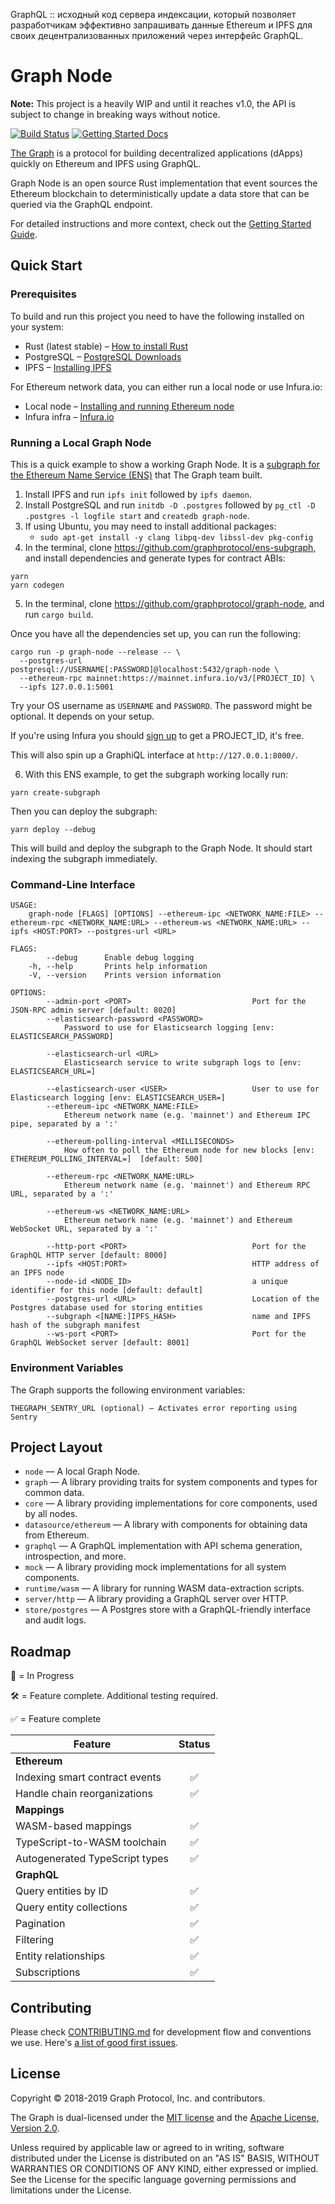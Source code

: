 GraphQL :: исходный код сервера индексации, который позволяет разработчикам эффективно запрашивать данные Ethereum и IPFS для своих децентрализованных приложений через интерфейс GraphQL.

# Graph Node

**Note:** This project is a heavily WIP and until it reaches v1.0, the API is subject to change in breaking ways without notice.

[![Build Status](https://travis-ci.org/graphprotocol/graph-node.svg?branch=master)](https://travis-ci.org/graphprotocol/graph-node)
[![Getting Started Docs](https://img.shields.io/badge/docs-getting--started-brightgreen.svg)](docs/getting-started.md)

[The Graph](https://thegraph.com/) is a protocol for building decentralized applications (dApps) quickly on Ethereum and IPFS using GraphQL.

Graph Node is an open source Rust implementation that event sources the Ethereum blockchain to deterministically update a data store that can be queried via the GraphQL endpoint.

For detailed instructions and more context, check out the [Getting Started Guide](docs/getting-started.md).

## Quick Start

### Prerequisites

To build and run this project you need to have the following installed on your system:

- Rust (latest stable) – [How to install Rust](https://www.rust-lang.org/en-US/install.html)
- PostgreSQL – [PostgreSQL Downloads](https://www.postgresql.org/download/)
- IPFS – [Installing IPFS](https://ipfs.io/docs/install/)

For Ethereum network data, you can either run a local node or use Infura.io:

- Local node – [Installing and running Ethereum node](https://ethereum.gitbooks.io/frontier-guide/content/getting_a_client.html)
- Infura infra – [Infura.io](https://infura.io/)

### Running a Local Graph Node

This is a quick example to show a working Graph Node. It is a [subgraph for the Ethereum Name Service (ENS)](https://github.com/graphprotocol/ens-subgraph) that The Graph team built.

1. Install IPFS and run `ipfs init` followed by `ipfs daemon`.
2. Install PostgreSQL and run `initdb -D .postgres` followed by `pg_ctl -D .postgres -l logfile start` and `createdb graph-node`.
3. If using Ubuntu, you may need to install additional packages:
   - `sudo apt-get install -y clang libpq-dev libssl-dev pkg-config`
4. In the terminal, clone https://github.com/graphprotocol/ens-subgraph, and install dependencies and generate types for contract ABIs:

```
yarn
yarn codegen
```

5. In the terminal, clone https://github.com/graphprotocol/graph-node, and run `cargo build`.

Once you have all the dependencies set up, you can run the following:

```
cargo run -p graph-node --release -- \
  --postgres-url postgresql://USERNAME[:PASSWORD]@localhost:5432/graph-node \
  --ethereum-rpc mainnet:https://mainnet.infura.io/v3/[PROJECT_ID] \
  --ipfs 127.0.0.1:5001
```

Try your OS username as `USERNAME` and `PASSWORD`. The password might be optional. It depends on your setup.

If you're using Infura you should [sign up](https://infura.io/register) to get a PROJECT_ID, it's free.

This will also spin up a GraphiQL interface at `http://127.0.0.1:8000/`.

6.  With this ENS example, to get the subgraph working locally run:

```
yarn create-subgraph
```

Then you can deploy the subgraph:

```
yarn deploy --debug
```

This will build and deploy the subgraph to the Graph Node. It should start indexing the subgraph immediately.

### Command-Line Interface

```
USAGE:
    graph-node [FLAGS] [OPTIONS] --ethereum-ipc <NETWORK_NAME:FILE> --ethereum-rpc <NETWORK_NAME:URL> --ethereum-ws <NETWORK_NAME:URL> --ipfs <HOST:PORT> --postgres-url <URL>

FLAGS:
        --debug      Enable debug logging
    -h, --help       Prints help information
    -V, --version    Prints version information

OPTIONS:
        --admin-port <PORT>                           Port for the JSON-RPC admin server [default: 8020]
        --elasticsearch-password <PASSWORD>
            Password to use for Elasticsearch logging [env: ELASTICSEARCH_PASSWORD]

        --elasticsearch-url <URL>
            Elasticsearch service to write subgraph logs to [env: ELASTICSEARCH_URL=]

        --elasticsearch-user <USER>                   User to use for Elasticsearch logging [env: ELASTICSEARCH_USER=]
        --ethereum-ipc <NETWORK_NAME:FILE>
            Ethereum network name (e.g. 'mainnet') and Ethereum IPC pipe, separated by a ':'

        --ethereum-polling-interval <MILLISECONDS>
            How often to poll the Ethereum node for new blocks [env: ETHEREUM_POLLING_INTERVAL=]  [default: 500]

        --ethereum-rpc <NETWORK_NAME:URL>
            Ethereum network name (e.g. 'mainnet') and Ethereum RPC URL, separated by a ':'

        --ethereum-ws <NETWORK_NAME:URL>
            Ethereum network name (e.g. 'mainnet') and Ethereum WebSocket URL, separated by a ':'

        --http-port <PORT>                            Port for the GraphQL HTTP server [default: 8000]
        --ipfs <HOST:PORT>                            HTTP address of an IPFS node
        --node-id <NODE_ID>                           a unique identifier for this node [default: default]
        --postgres-url <URL>                          Location of the Postgres database used for storing entities
        --subgraph <[NAME:]IPFS_HASH>                 name and IPFS hash of the subgraph manifest
        --ws-port <PORT>                              Port for the GraphQL WebSocket server [default: 8001]
```

### Environment Variables

The Graph supports the following environment variables:

```
THEGRAPH_SENTRY_URL (optional) — Activates error reporting using Sentry
```

## Project Layout

- `node` — A local Graph Node.
- `graph` — A library providing traits for system components and types for
  common data.
- `core` — A library providing implementations for core components, used by all
  nodes.
- `datasource/ethereum` — A library with components for obtaining data from
  Ethereum.
- `graphql` — A GraphQL implementation with API schema generation,
  introspection, and more.
- `mock` — A library providing mock implementations for all system components.
- `runtime/wasm` — A library for running WASM data-extraction scripts.
- `server/http` — A library providing a GraphQL server over HTTP.
- `store/postgres` — A Postgres store with a GraphQL-friendly interface
  and audit logs.

## Roadmap

🔨 = In Progress

🛠 = Feature complete. Additional testing required.

✅ = Feature complete


| Feature |  Status |
| ------- |  :------: |
| **Ethereum** |    |
| Indexing smart contract events | ✅ |
| Handle chain reorganizations | ✅ |
| **Mappings** |    |
| WASM-based mappings| ✅ |
| TypeScript-to-WASM toolchain | ✅ |
| Autogenerated TypeScript types | ✅ |
| **GraphQL** |     |
| Query entities by ID | ✅ |
| Query entity collections | ✅ |
| Pagination | ✅ |
| Filtering | ✅ |
| Entity relationships | ✅ |
| Subscriptions | ✅ |


## Contributing

Please check [CONTRIBUTING.md](CONTRIBUTING.md) for development flow and conventions we use.
Here's [a list of good first issues](https://github.com/graphprotocol/graph-node/labels/good%20first%20issue).

## License

Copyright &copy; 2018-2019 Graph Protocol, Inc. and contributors.

The Graph is dual-licensed under the [MIT license](LICENSE-MIT) and the [Apache License, Version 2.0](LICENSE-APACHE).

Unless required by applicable law or agreed to in writing, software distributed under the License is distributed on an "AS IS" BASIS, WITHOUT WARRANTIES OR CONDITIONS OF ANY KIND, either expressed or implied. See the License for the specific language governing permissions and limitations under the License.
